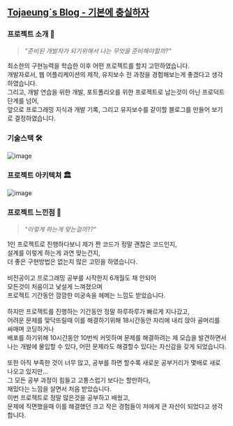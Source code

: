 ## [Tojaeung`s Blog - 기본에 충실하자](https://tojaeung.com)

### 프로젝트 소개 📝

> <i> "준비된 개발자가 되기위해서 나는 무엇을 준비해야할까?" </i>

최소한의 구현능력을 학습한 이후 어떤 프로젝트를 할지 고민하였습니다.<br/>
개발자로서, 웹 어플리케이션의 제작, 유지보수 전 과정을 경험해보는게 좋겠다고 생각하였습니다.<br/>
그리고, 개발 연습을 위한 개발, 포트폴리오를 위한 프로젝트로 남는것이 아닌 프로덕트 단계를 넘어,<br/>
앞으로 프로그래밍 지식과 개발 기록, 그리고 유지보수를 같이할 블로그를 만들어 보기로 결정하였습니다.<br/>

### 기술스택 🛠

![image](https://user-images.githubusercontent.com/90431864/208683792-ec8f9a48-efeb-4f46-93e6-ede9a8a79000.png)

### 프로젝트 아키텍쳐 🏛

![image](https://user-images.githubusercontent.com/90431864/208683785-1d66a288-02f3-4c2e-bdbc-fdba033d5c66.png)

### 프로젝트 느낀점 🐬

> <i> "이렇게 하는게 맞는걸까??" </i>

1인 프로젝트로 진행하다보니 제가 짠 코드가 정말 괜찮은 코드인지,<br/>
설계를 이렇게 하는게 과연 맞는건지,<br/>
더 좋은 구현방법은 없는지 많은 고민을 하였습니다.<br/>
<br/>
비전공이고 프로그래밍 공부를 시작한지 6개월도 채 안되어<br/>
모든것이 처음이고 낯설게 느껴졌으며<br/>
프로젝트 기간동안 깜깜한 미궁속을 헤메는 느낌도 받았습니다.<br/>
<br/>
하지만 프로젝트를 진행하는 기간동안 정말 하루하루가 빠르게 지나갔고,<br/>
어려운 문제를 맞닥뜨릴때 이를 해결하기위해 18시간동안 자리에 내리 앉아 골머리를 싸매며 코딩하거나<br/>
배포를 하기위해 10시간동안 10번씩 커밋하며 문제를 해결하려는 제 모습을 발견하면서<br/>
나는 개발에 몰입할 수 있다, 어떤 문제라도 해결할수 있다는 자신감을 갖게 되었습니다.<br/>
<br/>
또한 아직 부족한 것이 너무 많고, 공부를 하면 할수록 새로운 공부거리가 몇배로 새로 나오고 있지만...<br/>
그 모든 공부 과정이 힘들고 고통스럽기 보다는 할만하다,<br/>
재밌다는 느낌을 살면서 처음 받았습니다.<br/>
이번 프로젝트로 정말 많은것을 공부하고 배웠고,<br/>
문제에 직면했을때 이를 해결했던 크고 작은 경험들이 저에게 큰 자산이 되었다고 생각합니다.
